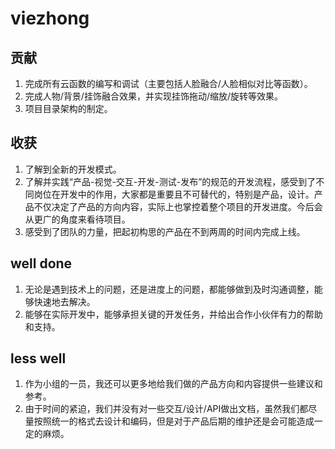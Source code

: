 
# viezhong

## 贡献
1. 完成所有云函数的编写和调试（主要包括人脸融合/人脸相似对比等函数）。
2. 完成人物/背景/挂饰融合效果，并实现挂饰拖动/缩放/旋转等效果。
3. 项目目录架构的制定。

## 收获
1. 了解到全新的开发模式。
2. 了解并实践“产品-视觉-交互-开发-测试-发布”的规范的开发流程，感受到了不同岗位在开发中的作用，大家都是重要且不可替代的，特别是产品，设计。产品不仅决定了产品的方向内容，实际上也掌控着整个项目的开发进度。今后会从更广的角度来看待项目。
3. 感受到了团队的力量，把起初构思的产品在不到两周的时间内完成上线。

## well done
1. 无论是遇到技术上的问题，还是进度上的问题，都能够做到及时沟通调整，能够快速地去解决。
2. 能够在实际开发中，能够承担关键的开发任务，并给出合作小伙伴有力的帮助和支持。

## less well
1. 作为小组的一员，我还可以更多地给我们做的产品方向和内容提供一些建议和参考。
2. 由于时间的紧迫，我们并没有对一些交互/设计/API做出文档，虽然我们都尽量按照统一的格式去设计和编码，但是对于产品后期的维护还是会可能造成一定的麻烦。